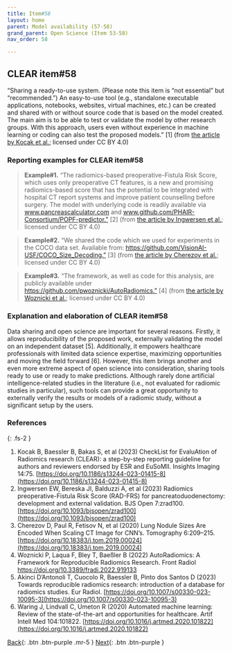 ```yaml
---
title: Item#58
layout: home
parent: Model availability (57-58)
grand_parent: Open Science (Item 53-58)
nav_order: 58

---
```


## CLEAR item#58


“Sharing a ready-to-use system. (Please note this item is “not essential” but “recommended.”) An easy-to-use tool (e.g., standalone executable applications, notebooks, websites, virtual machines, etc.) can be created and shared with or without source code that is based on the model created. The main aim is to be able to test or validate the model by other research groups. With this approach, users even without experience in machine learning or coding can also test the proposed models.” [1] (from [the article by Kocak et al.](https://insightsimaging.springeropen.com/articles/10.1186/s13244-023-01415-8); licensed under CC BY 4.0)


### Reporting examples for CLEAR item#58

> **Example#1.** “The radiomics-based preoperative-Fistula Risk Score, which uses only preoperative CT features, is a new and promising radiomics-based score that has the potential to be integrated with hospital CT report systems and improve patient counselling before surgery. The model with underlying code is readily available via www.pancreascalculator.com and www.github.com/PHAIR-Consortium/POPF-predictor.” [2] (from [the article by Ingwersen et al.](https://doi.org/10.1093/bjsopen/zrad100); licensed under CC BY 4.0)

> **Example#2.** “We shared the code which we used for experiments in the COCO data set. Available from: https://github.com/VisionAI-USF/COCO_Size_Decoding.” [3] (from [the article by Cherezov et al.](https://doi.org/10.18383/j.tom.2019.00024); licensed under CC BY 4.0)

> **Example#3.** “The framework, as well as code for this analysis, are publicly available under https://github.com/pwoznicki/AutoRadiomics.” [4] (from [the article by Woznicki et al.](https://doi.org/10.3389/fradi.2022.919133); licensed under CC BY 4.0)

### Explanation and elaboration of CLEAR item#58

Data sharing and open science are important for several reasons. Firstly, it allows reproducibility of the proposed work, externally validating the model on an independent dataset   [5]. Additionally, it empowers healthcare professionals with limited data science expertise, maximizing opportunities and moving the field forward [6].  However, this item brings another and even more extreme aspect of open science into consideration, sharing tools ready to use or ready to make predictions. Although rarely done artificial intelligence-related studies in the literature (i.e., not evaluated for radiomic studies in particular), such tools can provide a great opportunity to externally verify the results or models of a radiomic study, without a significant setup by the users.

### References

{: .fs-2 }

1. 	Kocak B, Baessler B, Bakas S, et al (2023) CheckList for EvaluAtion of Radiomics research (CLEAR): a step-by-step reporting guideline for authors and reviewers endorsed by ESR and EuSoMII. Insights Imaging 14:75. [https://doi.org/10.1186/s13244-023-01415-8](https://doi.org/10.1186/s13244-023-01415-8)
2. 	Ingwersen EW, Bereska JI, Balduzzi A, et al (2023) Radiomics preoperative-Fistula Risk Score (RAD-FRS) for pancreatoduodenectomy: development and external validation. BJS Open 7:zrad100. [https://doi.org/10.1093/bjsopen/zrad100](https://doi.org/10.1093/bjsopen/zrad100)
3. 	Cherezov D, Paul R, Fetisov N, et al (2020) Lung Nodule Sizes Are Encoded When Scaling CT Image for CNN’s. Tomography 6:209–215. [https://doi.org/10.18383/j.tom.2019.00024](https://doi.org/10.18383/j.tom.2019.00024)
4. 	Woznicki P, Laqua F, Bley T, Baeßler B (2022) AutoRadiomics: A Framework for Reproducible Radiomics Research. Front Radiol https://doi.org/10.3389/fradi.2022.919133
5. 	Akinci D’Antonoli T, Cuocolo R, Baessler B, Pinto dos Santos D (2023) Towards reproducible radiomics research: introduction of a database for radiomics studies. Eur Radiol. [https://doi.org/10.1007/s00330-023-10095-3](https://doi.org/10.1007/s00330-023-10095-3)
6. 	Waring J, Lindvall C, Umeton R (2020) Automated machine learning: Review of the state-of-the-art and opportunities for healthcare. Artif Intell Med 104:101822. [https://doi.org/10.1016/j.artmed.2020.101822](https://doi.org/10.1016/j.artmed.2020.101822)



[Back](https://radiomic.github.io/CLEAR-E3/docs/Item2.html){: .btn .btn-purple .mr-5 }
[Next](https://radiomic.github.io/CLEAR-E3/docs/Item4.html){: .btn .btn-purple   }

